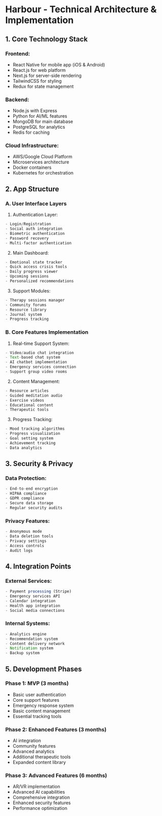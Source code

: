 # Harbour - Technical Architecture & Implementation

## 1. Core Technology Stack

### Frontend:
- React Native for mobile app (iOS & Android)
- React.js for web platform
- Next.js for server-side rendering
- TailwindCSS for styling
- Redux for state management

### Backend:
- Node.js with Express
- Python for AI/ML features
- MongoDB for main database
- PostgreSQL for analytics
- Redis for caching

### Cloud Infrastructure:
- AWS/Google Cloud Platform
- Microservices architecture
- Docker containers
- Kubernetes for orchestration

## 2. App Structure

### A. User Interface Layers

1. Authentication Layer:
```javascript
- Login/Registration
- Social auth integration
- Biometric authentication
- Password recovery
- Multi-factor authentication
```

2. Main Dashboard:
```javascript
- Emotional state tracker
- Quick access crisis tools
- Daily progress viewer
- Upcoming sessions
- Personalized recommendations
```

3. Support Modules:
```javascript
- Therapy sessions manager
- Community forums
- Resource library
- Journal system
- Progress tracking
```

### B. Core Features Implementation

1. Real-time Support System:
```javascript
- Video/audio chat integration
- Text-based chat system
- AI chatbot implementation
- Emergency services connection
- Support group video rooms
```

2. Content Management:
```javascript
- Resource articles
- Guided meditation audio
- Exercise videos
- Educational content
- Therapeutic tools
```

3. Progress Tracking:
```javascript
- Mood tracking algorithms
- Progress visualization
- Goal setting system
- Achievement tracking
- Data analytics
```

## 3. Security & Privacy

### Data Protection:
```javascript
- End-to-end encryption
- HIPAA compliance
- GDPR compliance
- Secure data storage
- Regular security audits
```

### Privacy Features:
```javascript
- Anonymous mode
- Data deletion tools
- Privacy settings
- Access controls
- Audit logs
```

## 4. Integration Points

### External Services:
```javascript
- Payment processing (Stripe)
- Emergency services API
- Calendar integration
- Health app integration
- Social media connections
```

### Internal Systems:
```javascript
- Analytics engine
- Recommendation system
- Content delivery network
- Notification system
- Backup system
```

## 5. Development Phases

### Phase 1: MVP (3 months)
- Basic user authentication
- Core support features
- Emergency response system
- Basic content management
- Essential tracking tools

### Phase 2: Enhanced Features (3 months)
- AI integration
- Community features
- Advanced analytics
- Additional therapeutic tools
- Expanded content library

### Phase 3: Advanced Features (6 months)
- AR/VR implementation
- Advanced AI capabilities
- Comprehensive integration
- Enhanced security features
- Performance optimization

